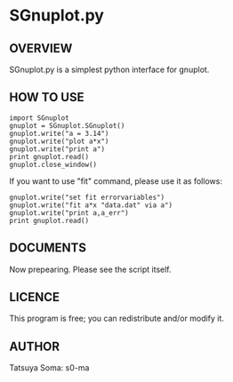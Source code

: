 SGnuplot.py
===================

OVERVIEW
--------
SGnuplot.py is a simplest python interface for gnuplot.

HOW TO USE
----------
    import SGnuplot  
    gnuplot = SGnuplot.SGnuplot()  
    gnuplot.write("a = 3.14")  
    gnuplot.write("plot a*x")  
    gnuplot.write("print a")  
    print gnuplot.read()  
    gnuplot.close_window()  

If you want to use "fit" command, please use it as follows:

    gnuplot.write("set fit errorvariables")  
    gnuplot.write("fit a*x "data.dat" via a")  
    gnuplot.write("print a,a_err")  
    print gnuplot.read()  

DOCUMENTS
---------
Now prepearing. Please see the script itself.

LICENCE
-------
This program is free; you can redistribute and/or modify it.

AUTHOR
------
Tatsuya Soma: s0-ma
